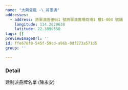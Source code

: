 ```yaml
---
name: "太興餐廳 -\_將軍澳"
addresses:
  - address: 將軍澳唐德街1 號將軍澳廣場商場1 樓1-004 號舖
    longitude: 114.2620638
    latitude: 22.3090558
tags: []
previewImageUrl: ''
id: ffe678f8-545f-59cd-a96b-0df273a571d5
group: ''

---
```

### Detail
建制派品牌名單 (陳永安)

